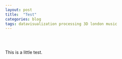 ```yaml
---
layout: post
title:  "Test"
categories: blog 
tags: datavisualization processing 3D london music
---
```

<script src="//toolness.github.io/p5.js-widget/p5-widget.js"></script>

<pre>
<script type="text/p5">

new p5();

function setup() {                          
  createCanvas(windowWidth, windowHeight);
   background(13,30,46);   
  fill(69,86,93);  
    textFont('Helvetica');
    textSize(windowWidth/45);
    text("Draw a star-sprangled Sky by pressing the Mouse.",windowWidth/25,windowHeight/25, 200,200);
    fill(255); 
    arc(windowWidth/2,windowHeight/8,80,80,PI+HALF_PI,TWO_PI+HALF_PI);  
  
}

function draw() {      
 var rad =random(1,15); 
  var jit = pow(frameCount%3,3);               

    //console.log(jit);

if (mouseIsPressed) {
   fill(255);
   noStroke();
  ellipse(mouseX, mouseY, rad +jit, rad+ jit);


}

resetbutton();

if (mouseX < windowWidth-50 & mouseX > windowWidth-70 & mouseY < windowHeight-50 & mouseY > windowHeight-80) {
  background(3,30,46);
    fill(69,86,93);  
    textFont('Helvetica');
    textSize(windowWidth/45);
    text("Draw a star-sprangled Sky by pressing the Mouse.",windowWidth/25,windowHeight/25, 200,200);
    fill(255); 
    arc(windowWidth/2,windowHeight/8,80,80,PI+HALF_PI,TWO_PI+HALF_PI);  
}


}


function resetbutton() {
  push();
  stroke(69,86,93);  
  strokeWeight(6);
  line(windowWidth-50,windowHeight-80,windowWidth-80,windowHeight-50);
  line(windowWidth-80,windowHeight-80,windowWidth-50,windowHeight-50);
pop();
}

</script>
</pre>


This is a little test.